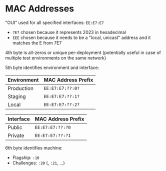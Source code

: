 # MAC Addresses

"OUI" used for all specified interfaces: `EE:E7:E7`

- `7E7` chosen because it represents 2023 in hexadecimal
- `EEE` chosen because it needs to be a "local, unicast" address and it matches the E from 7E7

4th byte is all-zeros or unique per-deployment (potentially useful in case of multiple test environments on the same network)

5th byte identifies environment and interface:

| Environment | MAC Address Prefix |
| --- | --- |
| Production | `EE:E7:E7:??:0?` |
| Staging    | `EE:E7:E7:??:1?` |
| Local      | `EE:E7:E7:??:2?` |

| Interface | MAC Address Prefix |
| --- | --- |
| Public  | `EE:E7:E7:??:?0` |
| Private | `EE:E7:E7:??:?1` |

6th byte identifies machine:

- Flagship: `:10`
- Challenges: `:20` (, `:21`, ...)
